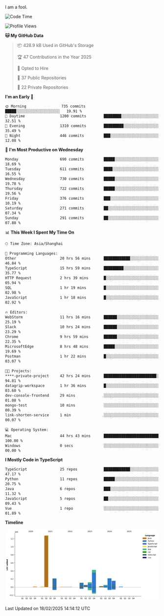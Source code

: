 I am a fool.

<!--START_SECTION:waka-->
![Code Time](http://img.shields.io/badge/Code%20Time-2%2C593%20hrs%2046%20mins-blue)

![Profile Views](http://img.shields.io/badge/Profile%20Views-4-blue)

**🐱 My GitHub Data** 

> 📦 428.9 kB Used in GitHub's Storage 
 > 
> 🏆 47 Contributions in the Year 2025
 > 
> 💼 Opted to Hire
 > 
> 📜 37 Public Repositories 
 > 
> 🔑 22 Private Repositories 
 > 
**I'm an Early 🐤** 

```text
🌞 Morning                735 commits         █████░░░░░░░░░░░░░░░░░░░░   19.91 % 
🌆 Daytime                1200 commits        ████████░░░░░░░░░░░░░░░░░   32.51 % 
🌃 Evening                1310 commits        █████████░░░░░░░░░░░░░░░░   35.49 % 
🌙 Night                  446 commits         ███░░░░░░░░░░░░░░░░░░░░░░   12.08 % 
```
📅 **I'm Most Productive on Wednesday** 

```text
Monday                   690 commits         █████░░░░░░░░░░░░░░░░░░░░   18.69 % 
Tuesday                  611 commits         ████░░░░░░░░░░░░░░░░░░░░░   16.55 % 
Wednesday                730 commits         █████░░░░░░░░░░░░░░░░░░░░   19.78 % 
Thursday                 722 commits         █████░░░░░░░░░░░░░░░░░░░░   19.56 % 
Friday                   376 commits         ███░░░░░░░░░░░░░░░░░░░░░░   10.19 % 
Saturday                 271 commits         ██░░░░░░░░░░░░░░░░░░░░░░░   07.34 % 
Sunday                   291 commits         ██░░░░░░░░░░░░░░░░░░░░░░░   07.88 % 
```


📊 **This Week I Spent My Time On** 

```text
🕑︎ Time Zone: Asia/Shanghai

💬 Programming Languages: 
Other                    20 hrs 56 mins      ████████████░░░░░░░░░░░░░   46.84 % 
TypeScript               15 hrs 59 mins      █████████░░░░░░░░░░░░░░░░   35.77 % 
HTTP Request             2 hrs 39 mins       █░░░░░░░░░░░░░░░░░░░░░░░░   05.94 % 
SQL                      1 hr 19 mins        █░░░░░░░░░░░░░░░░░░░░░░░░   02.98 % 
JavaScript               1 hr 18 mins        █░░░░░░░░░░░░░░░░░░░░░░░░   02.92 % 

🔥 Editors: 
WebStorm                 11 hrs 16 mins      ██████░░░░░░░░░░░░░░░░░░░   25.19 % 
Slack                    10 hrs 24 mins      ██████░░░░░░░░░░░░░░░░░░░   23.29 % 
Chrome                   9 hrs 59 mins       ██████░░░░░░░░░░░░░░░░░░░   22.35 % 
MicrosoftEdge            8 hrs 48 mins       █████░░░░░░░░░░░░░░░░░░░░   19.69 % 
Postman                  1 hr 22 mins        █░░░░░░░░░░░░░░░░░░░░░░░░   03.07 % 

🐱‍💻 Projects: 
****-private-project     42 hrs 24 mins      ████████████████████████░   94.81 % 
datagrip-workspace       1 hr 36 mins        █░░░░░░░░░░░░░░░░░░░░░░░░   03.60 % 
dev-console-frontend     29 mins             ░░░░░░░░░░░░░░░░░░░░░░░░░   01.08 % 
mongo-test               10 mins             ░░░░░░░░░░░░░░░░░░░░░░░░░   00.39 % 
link-shorten-service     1 min               ░░░░░░░░░░░░░░░░░░░░░░░░░   00.07 % 

💻 Operating System: 
Mac                      44 hrs 43 mins      █████████████████████████   100.00 % 
Windows                  0 secs              ░░░░░░░░░░░░░░░░░░░░░░░░░   00.00 % 
```

**I Mostly Code in TypeScript** 

```text
TypeScript               25 repos            ████████████░░░░░░░░░░░░░   47.17 % 
Python                   11 repos            █████░░░░░░░░░░░░░░░░░░░░   20.75 % 
Java                     6 repos             ███░░░░░░░░░░░░░░░░░░░░░░   11.32 % 
JavaScript               5 repos             ██░░░░░░░░░░░░░░░░░░░░░░░   09.43 % 
Vue                      1 repo              ░░░░░░░░░░░░░░░░░░░░░░░░░   01.89 % 
```



**Timeline**

![Lines of Code chart](https://raw.githubusercontent.com/VeejaLiu/VeejaLiu/master/assets/bar_graph.png)


 Last Updated on 18/02/2025 14:14:12 UTC
<!--END_SECTION:waka-->
